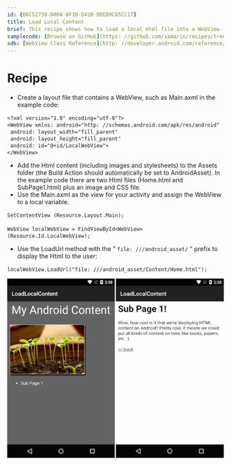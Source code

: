 ```yaml
---
id: {06C52730-D00A-8F10-D42B-DBED9C85CC17}  
title: Load Local Content  
brief: This recipe shows how to load a local Html file into a WebView.  
samplecode: [Browse on GitHub](https: //github.com/xamarin/recipes/tree/master/android/controls/webview/load_local_content)  
sdk: [WebView Class Reference](http: //developer.android.com/reference/android/webkit/WebView.html)  
---
```


<a name="Recipe" class="injected"></a>


# Recipe

-  Create a layout file that contains a WebView, such as Main.axml in the example code: 


```
<?xml version="1.0" encoding="utf-8"?>
<WebView xmlns: android="http: //schemas.android.com/apk/res/android"
 android: layout_width="fill_parent"
 android: layout_height="fill_parent"
 android: id="@+id/LocalWebView">
</WebView>
```

-  Add the Html content (including images and stylesheets) to the Assets folder (the Build Action should automatically be set to AndroidAsset). In the example code there are two Html files (Home.html and SubPage1.html) plus an image and CSS file.
-  Use the Main.axml as the view for your activity and assign the WebView to a local variable.


```
SetContentView (Resource.Layout.Main);

WebView localWebView = FindViewById<WebView>(Resource.Id.LocalWebView);
```

-  Use the LoadUrl method with the " `file: ///android_asset/` " prefix to display the Html to the user: 


```
localWebView.LoadUrl("file: ///android_asset/Content/Home.html");
```

 [ ![](Images/LoadLocalContent.png)](Images/LoadLocalContent.png)